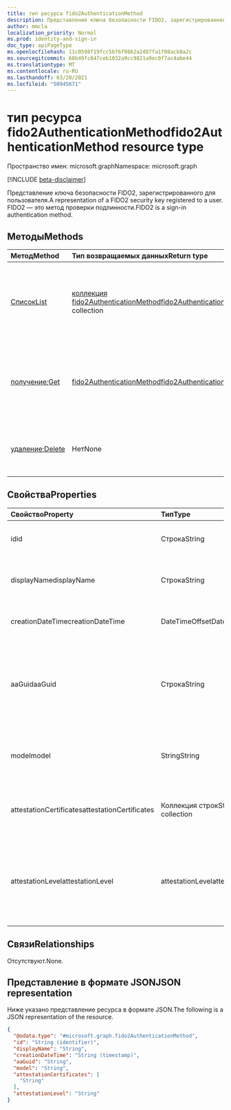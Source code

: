 ```yaml
---
title: тип ресурса fido2AuthenticationMethod
description: Представление ключа безопасности FIDO2, зарегистрированного для пользователя. FIDO2 — это метод проверки подлинности.
author: mmcla
localization_priority: Normal
ms.prod: identity-and-sign-in
doc_type: apiPageType
ms.openlocfilehash: 11c0598f19fcc5bf6f9862a2d87fa1f08acb8a2c
ms.sourcegitcommit: 68b49fc847ceb1032a9cc9821a9ec0f7ac4abe44
ms.translationtype: MT
ms.contentlocale: ru-RU
ms.lasthandoff: 03/20/2021
ms.locfileid: "50945671"
---
```

# <a name="fido2authenticationmethod-resource-type"></a><span data-ttu-id="0f465-104">тип ресурса fido2AuthenticationMethod</span><span class="sxs-lookup"><span data-stu-id="0f465-104">fido2AuthenticationMethod resource type</span></span>

<span data-ttu-id="0f465-105">Пространство имен: microsoft.graph</span><span class="sxs-lookup"><span data-stu-id="0f465-105">Namespace: microsoft.graph</span></span>

[!INCLUDE [beta-disclaimer](../../includes/beta-disclaimer.md)]

<span data-ttu-id="0f465-106">Представление ключа безопасности FIDO2, зарегистрированного для пользователя.</span><span class="sxs-lookup"><span data-stu-id="0f465-106">A representation of a FIDO2 security key registered to a user.</span></span> <span data-ttu-id="0f465-107">FIDO2 — это метод проверки подлинности.</span><span class="sxs-lookup"><span data-stu-id="0f465-107">FIDO2 is a sign-in authentication method.</span></span>


## <a name="methods"></a><span data-ttu-id="0f465-108">Методы</span><span class="sxs-lookup"><span data-stu-id="0f465-108">Methods</span></span>
|<span data-ttu-id="0f465-109">Метод</span><span class="sxs-lookup"><span data-stu-id="0f465-109">Method</span></span>|<span data-ttu-id="0f465-110">Тип возвращаемых данных</span><span class="sxs-lookup"><span data-stu-id="0f465-110">Return type</span></span>|<span data-ttu-id="0f465-111">Описание</span><span class="sxs-lookup"><span data-stu-id="0f465-111">Description</span></span>|
|:---|:---|:---|
|[<span data-ttu-id="0f465-112">Список</span><span class="sxs-lookup"><span data-stu-id="0f465-112">List</span></span>](../api/fido2authenticationmethod-list.md)|<span data-ttu-id="0f465-113">[коллекция fido2AuthenticationMethod](../resources/fido2authenticationmethod.md)</span><span class="sxs-lookup"><span data-stu-id="0f465-113">[fido2AuthenticationMethod](../resources/fido2authenticationmethod.md) collection</span></span>|<span data-ttu-id="0f465-114">Извлечение списка объектов fido2AuthenticationMethod пользователя и их свойств.</span><span class="sxs-lookup"><span data-stu-id="0f465-114">Retrieve a list of a user's fido2AuthenticationMethod objects and their properties.</span></span>|
|<span data-ttu-id="0f465-115">[получение](../api/fido2authenticationmethod-get.md);</span><span class="sxs-lookup"><span data-stu-id="0f465-115">[Get](../api/fido2authenticationmethod-get.md)</span></span>|[<span data-ttu-id="0f465-116">fido2AuthenticationMethod</span><span class="sxs-lookup"><span data-stu-id="0f465-116">fido2AuthenticationMethod</span></span>](../resources/fido2authenticationmethod.md)|<span data-ttu-id="0f465-117">Ознакомьтесь с свойствами и отношениями объекта fido2AuthenticationMethod пользователя.</span><span class="sxs-lookup"><span data-stu-id="0f465-117">Read the properties and relationships of a user's fido2AuthenticationMethod object.</span></span>|
|<span data-ttu-id="0f465-118">[удаление](../api/fido2authenticationmethod-delete.md);</span><span class="sxs-lookup"><span data-stu-id="0f465-118">[Delete](../api/fido2authenticationmethod-delete.md)</span></span>|<span data-ttu-id="0f465-119">Нет</span><span class="sxs-lookup"><span data-stu-id="0f465-119">None</span></span>|<span data-ttu-id="0f465-120">Удаляет объект fido2AuthenticationMethod пользователя.</span><span class="sxs-lookup"><span data-stu-id="0f465-120">Deletes a user's fido2AuthenticationMethod object.</span></span>|

## <a name="properties"></a><span data-ttu-id="0f465-121">Свойства</span><span class="sxs-lookup"><span data-stu-id="0f465-121">Properties</span></span>
|<span data-ttu-id="0f465-122">Свойство</span><span class="sxs-lookup"><span data-stu-id="0f465-122">Property</span></span>|<span data-ttu-id="0f465-123">Тип</span><span class="sxs-lookup"><span data-stu-id="0f465-123">Type</span></span>|<span data-ttu-id="0f465-124">Описание</span><span class="sxs-lookup"><span data-stu-id="0f465-124">Description</span></span>|
|:---|:---|:---|
|<span data-ttu-id="0f465-125">id</span><span class="sxs-lookup"><span data-stu-id="0f465-125">id</span></span>|<span data-ttu-id="0f465-126">Строка</span><span class="sxs-lookup"><span data-stu-id="0f465-126">String</span></span>|<span data-ttu-id="0f465-127">Идентификатор метода проверки подлинности.</span><span class="sxs-lookup"><span data-stu-id="0f465-127">The authentication method identifier.</span></span>|
|<span data-ttu-id="0f465-128">displayName</span><span class="sxs-lookup"><span data-stu-id="0f465-128">displayName</span></span>|<span data-ttu-id="0f465-129">Строка</span><span class="sxs-lookup"><span data-stu-id="0f465-129">String</span></span>|<span data-ttu-id="0f465-130">Отображает имя ключа, заданное пользователем.</span><span class="sxs-lookup"><span data-stu-id="0f465-130">The display name of the key as given by the user.</span></span>|
|<span data-ttu-id="0f465-131">creationDateTime</span><span class="sxs-lookup"><span data-stu-id="0f465-131">creationDateTime</span></span>|<span data-ttu-id="0f465-132">DateTimeOffset</span><span class="sxs-lookup"><span data-stu-id="0f465-132">DateTimeOffset</span></span>|<span data-ttu-id="0f465-133">Время регистрации этого ключа пользователю.</span><span class="sxs-lookup"><span data-stu-id="0f465-133">The timestamp when this key was registered to the user.</span></span>|
|<span data-ttu-id="0f465-134">aaGuid</span><span class="sxs-lookup"><span data-stu-id="0f465-134">aaGuid</span></span>|<span data-ttu-id="0f465-135">Строка</span><span class="sxs-lookup"><span data-stu-id="0f465-135">String</span></span>|<span data-ttu-id="0f465-136">GUID проверки подлинности, идентификатор, который указывает тип (например, make и model) аутентиста.</span><span class="sxs-lookup"><span data-stu-id="0f465-136">Authenticator Attestation GUID, an identifier that indicates the type (e.g. make and model) of the authenticator.</span></span>|
|<span data-ttu-id="0f465-137">model</span><span class="sxs-lookup"><span data-stu-id="0f465-137">model</span></span>|<span data-ttu-id="0f465-138">String</span><span class="sxs-lookup"><span data-stu-id="0f465-138">String</span></span>|<span data-ttu-id="0f465-139">Назначенная производителем модель ключа безопасности FIDO2.</span><span class="sxs-lookup"><span data-stu-id="0f465-139">The manufacturer-assigned model of the FIDO2 security key.</span></span>|
|<span data-ttu-id="0f465-140">attestationCertificates</span><span class="sxs-lookup"><span data-stu-id="0f465-140">attestationCertificates</span></span>|<span data-ttu-id="0f465-141">Коллекция строк</span><span class="sxs-lookup"><span data-stu-id="0f465-141">String collection</span></span>|<span data-ttu-id="0f465-142">Сертификат аттестации(ы), присоединенный к этому ключу безопасности.</span><span class="sxs-lookup"><span data-stu-id="0f465-142">The attestation certificate(s) attached to this security key.</span></span>|
|<span data-ttu-id="0f465-143">attestationLevel</span><span class="sxs-lookup"><span data-stu-id="0f465-143">attestationLevel</span></span>|<span data-ttu-id="0f465-144">attestationLevel</span><span class="sxs-lookup"><span data-stu-id="0f465-144">attestationLevel</span></span>|<span data-ttu-id="0f465-145">Уровень проверки этого ключа безопасности FIDO2.</span><span class="sxs-lookup"><span data-stu-id="0f465-145">The attestation level of this FIDO2 security key.</span></span> <span data-ttu-id="0f465-146">Возможные значения: `attested`, `notAttested`, `unknownFutureValue`.</span><span class="sxs-lookup"><span data-stu-id="0f465-146">Possible values are: `attested`, `notAttested`, `unknownFutureValue`.</span></span>|


## <a name="relationships"></a><span data-ttu-id="0f465-147">Связи</span><span class="sxs-lookup"><span data-stu-id="0f465-147">Relationships</span></span>
<span data-ttu-id="0f465-148">Отсутствуют.</span><span class="sxs-lookup"><span data-stu-id="0f465-148">None.</span></span>

## <a name="json-representation"></a><span data-ttu-id="0f465-149">Представление в формате JSON</span><span class="sxs-lookup"><span data-stu-id="0f465-149">JSON representation</span></span>
<span data-ttu-id="0f465-150">Ниже указано представление ресурса в формате JSON.</span><span class="sxs-lookup"><span data-stu-id="0f465-150">The following is a JSON representation of the resource.</span></span>
<!-- {
  "blockType": "resource",
  "keyProperty": "id",
  "@odata.type": "microsoft.graph.fido2AuthenticationMethod",
  "baseType": "microsoft.graph.authenticationMethod",
  "openType": false
}
-->
``` json
{
  "@odata.type": "#microsoft.graph.fido2AuthenticationMethod",
  "id": "String (identifier)",
  "displayName": "String",
  "creationDateTime": "String (timestamp)",
  "aaGuid": "String",
  "model": "String",
  "attestationCertificates": [
    "String"
  ],
  "attestationLevel": "String"
}
```

